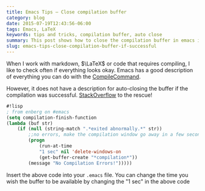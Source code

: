 ```yaml
---
title: Emacs Tips — Close compilation buffer
category: blog
date: 2015-07-19T12:43:56-06:00
tags: Emacs, LaTeX
keywords: tips and tricks, compilation buffer, auto close
summary: This post shows how to close the compilation buffer in emacs if compile was successful ...
slug: emacs-tips-close-compilation-buffer-if-successful
---
```


When I work with markdown, $\LaTeX$ or code that requires compiling, I like to
check often if everything looks okay. Emacs has a good description of everything
you can do with the [CompileCommand](https://emacswiki.org/emacs/CompileCommand).

However, it does not have a description for auto-closing the buffer if the
compilation was successful. [StackOverflow](https://emacs.stackexchange.com/a/336) to the rescue!

```lisp
#!lisp
; from enberg on #emacs
(setq compilation-finish-function
(lambda (buf str)
    (if (null (string-match ".*exited abnormally.*" str))
        ;;no errors, make the compilation window go away in a few seconds
        (progn
            (run-at-time
            "1 sec" nil 'delete-windows-on
            (get-buffer-create "*compilation*"))
        (message "No Compilation Errors!")))))
```

Insert the above code into your `.emacs` file. You can change the time you wish
the buffer to be available by changing the "1 sec" in the above code
